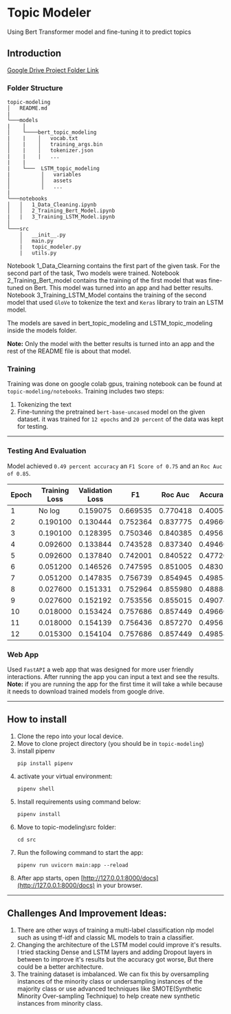 # Topic Modeler

Using Bert Transformer model and fine-tuning it to predict topics

## Introduction

[Google Drive Project Folder Link](https://drive.google.com/drive/folders/1D34L8irmRaHmPRQd6ni67sEmM3dHjy1r?usp=share_link)

### Folder Structure

```
topic-modeling
│   README.md
|
└───models
|    │
│    └────bert_topic_modeling
|    |    │   vocab.txt
│    |    │   training_args.bin
│    |    │   tokenizer.json
|    |    |   ...
|    |
|    └───  LSTM_topic_modeling
|          │   variables
│          │   assets
│          │   ...
|
└───notebooks
│   │   1_Data_Cleaning.ipynb
│   │   2_Training_Bert_Model.ipynb
|   |   3_Training_LSTM_Model.ipynb
│
└───src
    │   __init__.py
    │   main.py
    |   topic_modeler.py
    |   utils.py
```

Notebook 1_Data_Clearning contains the first part of the given task. For the second part of the task, Two models were trained. Notebook 2_Training_Bert_model contains the training of the first model that was fine-tuned on Bert. This model was turned into an app and had better results. Notebook 3_Training_LSTM_Model contains the training of the second model that used `GloVe` to tokenize the text and `Keras` library to train an LSTM model.

The models are saved in bert_topic_modeling and LSTM_topic_modeling inside the models folder.

**Note:** Only the model with the better results is turned into an app and the rest of the README file is about that model.

### Training

Training was done on google colab gpus, training notebook can be found at `topic-modeling/notebooks`.
Training includes two steps:

1. Tokenizing the text
2. Fine-tunning the pretrained `bert-base-uncased` model on the given dataset. it was trained for `12 epochs` and `20 percent` of the data was kept for testing.

<hr>

### Testing And Evaluation

Model achieved `0.49 percent accuracy` an `F1 Score of 0.75` and an `Roc Auc of 0.85`.

| Epoch | Training Loss | Validation Loss | F1       | Roc Auc  | Accuracy |
| ----- | ------------- | --------------- | -------- | -------- | -------- |
| 1     | No log        | 0.159075        | 0.669535 | 0.770418 | 0.400582 |
| 2     | 0.190100      | 0.130444        | 0.752364 | 0.837775 | 0.496605 |
| 3     | 0.190100      | 0.128395        | 0.750346 | 0.840385 | 0.495635 |
| 4     | 0.092600      | 0.133844        | 0.743528 | 0.837340 | 0.494665 |
| 5     | 0.092600      | 0.137840        | 0.742001 | 0.840522 | 0.477207 |
| 6     | 0.051200      | 0.146526        | 0.747595 | 0.851005 | 0.483026 |
| 7     | 0.051200      | 0.147835        | 0.756739 | 0.854945 | 0.498545 |
| 8     | 0.027600      | 0.151331        | 0.752964 | 0.855980 | 0.488846 |
| 9     | 0.027600      | 0.152192        | 0.753556 | 0.855015 | 0.490786 |
| 10    | 0.018000      | 0.153424        | 0.757686 | 0.857449 | 0.496605 |
| 11    | 0.018000      | 0.154139        | 0.756436 | 0.857270 | 0.495635 |
| 12    | 0.015300      | 0.154104        | 0.757686 | 0.857449 | 0.498545 |

### Web App

Used `FastAPI` a web app that was designed for more user friendly interactions. After running the app you can input a text and see the results. **Note:** if you are running the app for the first time it will take a while because it needs to download trained models from google drive.

<hr>

## How to install

1. Clone the repo into your local device.
2. Move to clone project directory (you should be in `topic-modeling`)
3. install pipenv
   ```
   pip install pipenv
   ```
4. activate your virtual environment:
   ```
   pipenv shell
   ```
5. Install requirements using command below:
   ```
   pipenv install
   ```
6. Move to topic-modeling\src folder:
   ```
   cd src
   ```
7. Run the following command to start the app:
   ```
   pipenv run uvicorn main:app --reload
   ```
8. After app starts, open [http://127.0.0.1:8000/docs](http://127.0.0.1:8000/docs) in your browser.
<hr>

## Challenges And Improvement Ideas:

1. There are other ways of training a multi-label classification nlp model such as using tf-idf and classic ML models to train a classifier.
2. Changing the architecture of the LSTM model could improve it's results. I tried stacking Dense and LSTM layers and adding Dropout layers in between to improve it's results but the accuracy got worse, But there could be a better architecture.
3. The training dataset is imbalanced. We can fix this by oversampling instances of the minority class or undersampling instances of the majority class or use advanced techniques like SMOTE(Synthetic Minority Over-sampling Technique) to help create new synthetic instances from minority class.
